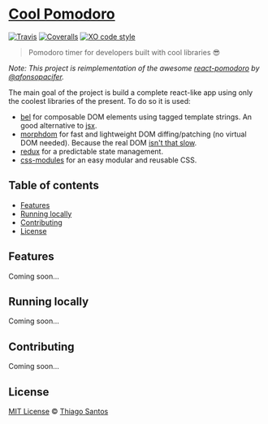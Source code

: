 # [Cool Pomodoro](https://thiamsantos.github.io/cool-pomodoro/)

[![Travis](https://img.shields.io/travis/thiamsantos/cool-pomodoro.svg)](https://travis-ci.org/thiamsantos/cool-pomodoro)
[![Coveralls](https://img.shields.io/coveralls/thiamsantos/cool-pomodoro.svg)](https://coveralls.io/github/thiamsantos/cool-pomodoro?branch=master)
[![XO code style](https://img.shields.io/badge/code_style-XO-5ed9c7.svg)](https://github.com/sindresorhus/xo)

>Pomodoro timer for developers built with cool libraries :sunglasses:

*Note: This project is reimplementation of the awesome [react-pomodoro](https://github.com/afonsopacifer/react-pomodoro) by [@afonsopacifer](https://github.com/afonsopacifer).*

The main goal of the project is build a complete react-like app using only the coolest libraries of the present. To do so it is used:
- [bel](https://github.com/shama/bel) for composable DOM elements using tagged template strings. An good alternative to [jsx](https://facebook.github.io/react/docs/introducing-jsx.html).
- [morphdom](https://github.com/patrick-steele-idem/morphdom) for fast and lightweight DOM diffing/patching (no virtual DOM needed). Because the real DOM [isn't that slow](https://github.com/patrick-steele-idem/morphdom#isnt-the-dom-slow).
- [redux](https://github.com/reactjs/redux) for a predictable state management.
- [css-modules](https://github.com/css-modules/css-modules) for an easy modular and reusable CSS.

## Table of contents
- [Features](#features)
- [Running locally](#running-locally)
- [Contributing](#contributing)
- [License](#license)

## Features
Coming soon...

## Running locally
<!-- First of all, install the dependecies to run this project
- [NodeJS](https://nodejs.org/en/)
- [yarn](https://yarnpkg.com/) (optional dependencie)

```
# Clone this repository
$ git clone https://github.com/thiamsantos/cool-pomodoro.git
$ cd cool-pomodoro

# Install the dependencies
$ yarn

# or with you use npm
$ npm install


``` -->
Coming soon...

## Contributing
Coming soon...

## License
[MIT License](LICENSE.md) &copy; [Thiago Santos](https://thiamsantos.github.io/)
